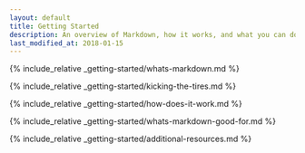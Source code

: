 ```yaml
---
layout: default
title: Getting Started
description: An overview of Markdown, how it works, and what you can do with it.
last_modified_at: 2018-01-15
---
```


{% include_relative _getting-started/whats-markdown.md %}

{% include_relative _getting-started/kicking-the-tires.md %}

{% include_relative _getting-started/how-does-it-work.md %}

{% include_relative _getting-started/whats-markdown-good-for.md %}

{% include_relative _getting-started/additional-resources.md %}
